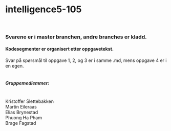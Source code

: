 # intelligence5-105
<br>
<h3>Svarene er i master branchen, andre branches er kladd.</h3>
<h4>Kodesegmenter er organisert etter oppgavetekst.</h4>
Svar på spørsmål til oppgave 1, 2, og 3 er i samme .md, mens oppgave 4 er i en egen. 
<br>
<br>
<h5>Gruppemedlemmer:</h5>
<br>  
Kristoffer Slettebakken<br>
Martin Eileraas<br>
Elias Brynestad<br>
Phuong Ha Pham<br>
Brage Fagstad
